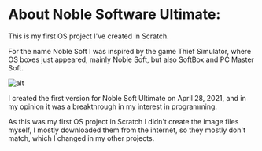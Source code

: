 # About Noble Software Ultimate:

This is my first OS project I've created in Scratch.

For the name Noble Soft I was inspired by the game Thief Simulator, where OS boxes just appeared, mainly Noble Soft, but also SoftBox and PC Master Soft.

![alt](file:///C:/Users/domin/Desktop/Scratch/Noble%20Soft%20System/NobleSoft%20logo.jpg)



I created the first version for Noble Soft Ultimate on April 28, 2021, and in my opinion it was a breakthrough in my interest in programming.

As this was my first OS project in Scratch I didn't create the image files myself, I mostly downloaded them from the internet, so they mostly don't match, which I changed in my other projects.